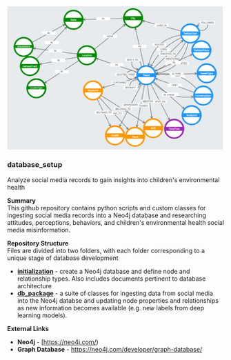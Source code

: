 <img src="https://github.com/larkinandy/ChildrensHealthSocialMediaASP3IRE/blob/main/images/db_setup/db_structure.png" width="500">

### database_setup
Analyze social media records to gain insights into children's environmental health

**Summary** <br>
This github repository contains python scripts and custom classes for ingesting social media records into a Neo4j database and researching attitudes, perceptions, behaviors, and children's environmental health social media misinformation.

**Repository Structure** <br>
Files are divided into two folders, with each folder corresponding to a unique stage of database development

- **[initialization](https://github.com/larkinandy/ChildrensHealthSocialMediaASP3IRE/tree/master/database_setup/initialization)** - create a Neo4j database and define node and relationship types.  Also includes documents pertinent to database architecture <br>
- **[db_package](https://github.com/larkinandy/ChildrensHealthSocialMediaASP3IRE/tree/master/database_setup/db_package)** - a suite of classes for ingesting data from social media into the Neo4j databse and updating node properties and relationships as new information becomes available (e.g. new labels from deep learning models). <br>

**External Links**
- **Neo4j** - [https://neo4j.com/)
- **Graph Database** - https://neo4j.com/developer/graph-database/
